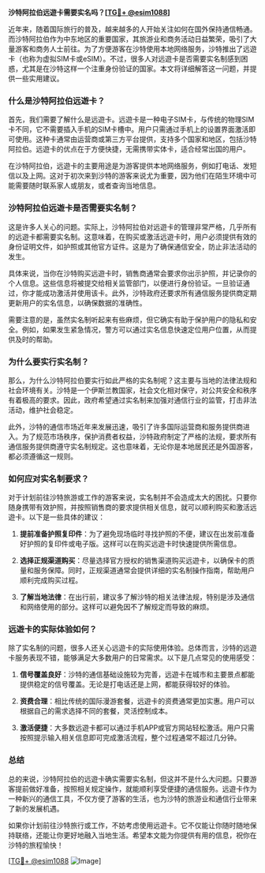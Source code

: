 **沙特阿拉伯远遊卡需要实名吗？[[TG💪+ @esim1088](https://t.me/s/esim1088)]**

近年来，随着国际旅行的普及，越来越多的人开始关注如何在国外保持通信畅通。而沙特阿拉伯作为中东地区的重要国家，其旅游业和商务活动日益繁荣，吸引了大量游客和商务人士前往。为了方便游客在沙特使用本地网络服务，沙特推出了远遊卡（也称为虚拟SIM卡或eSIM）。不过，很多人对远遊卡是否需要实名制感到困惑，尤其是在沙特这样一个注重身份验证的国家。本文将详细解答这一问题，并提供一些实用建议。

### **什么是沙特阿拉伯远遊卡？**

首先，我们需要了解什么是远遊卡。远遊卡是一种电子SIM卡，与传统的物理SIM卡不同，它不需要插入手机的SIM卡槽中。用户只需通过手机上的设置界面激活即可使用。这种卡通常由运营商或第三方平台提供，支持多个国家和地区，包括沙特阿拉伯。远遊卡的优点在于方便快捷，无需携带实体卡，适合经常出国的用户。

在沙特阿拉伯，远遊卡的主要用途是为游客提供本地网络服务，例如打电话、发短信以及上网。这对于初次来到沙特的游客来说尤为重要，因为他们在陌生环境中可能需要随时联系家人或朋友，或者查询当地信息。

### **沙特阿拉伯远遊卡是否需要实名制？**

这是许多人关心的问题。实际上，沙特阿拉伯对远遊卡的管理非常严格，几乎所有的远遊卡都需要实名制。这意味着，在购买或激活远遊卡时，用户必须提供有效的身份证明文件，如护照或其他官方证件。这是为了确保通信安全，防止非法活动的发生。

具体来说，当你在沙特购买远遊卡时，销售商通常会要求你出示护照，并记录你的个人信息。这些信息将被提交给相关监管部门，以便进行身份验证。一旦验证通过，你才能成功激活并使用该卡。此外，沙特政府还要求所有通信服务提供商定期更新用户的实名信息，以确保数据的准确性。

需要注意的是，虽然实名制听起来有些麻烦，但它确实有助于保护用户的隐私和安全。例如，如果发生紧急情况，警方可以通过实名信息快速定位用户位置，从而提供及时的帮助。

### **为什么要实行实名制？**

那么，为什么沙特阿拉伯要实行如此严格的实名制呢？这主要与当地的法律法规和社会环境有关。沙特是一个伊斯兰教国家，社会文化相对保守，对公共安全和秩序有着极高的要求。因此，政府希望通过实名制来加强对通信行业的监管，打击非法活动，维护社会稳定。

此外，沙特的通信市场近年来发展迅速，吸引了许多国际运营商和服务提供商进入。为了规范市场秩序，保护消费者权益，沙特政府制定了严格的法规，要求所有通信服务提供商遵守实名制规定。这也意味着，无论你是本地居民还是外国游客，都必须遵循这一规则。

### **如何应对实名制要求？**

对于计划前往沙特旅游或工作的游客来说，实名制并不会造成太大的困扰。只要你随身携带有效护照，并按照销售商的要求提供相关信息，就可以顺利购买和激活远遊卡。以下是一些具体的建议：

1. **提前准备护照复印件**：为了避免现场临时寻找护照的不便，建议在出发前准备好护照的复印件或电子版。这样可以在购买远遊卡时快速提供所需信息。
   
2. **选择正规渠道购买**：尽量选择官方授权的销售渠道购买远遊卡，以确保卡的质量和服务保障。同时，正规渠道通常会提供详细的实名制操作指南，帮助用户顺利完成购买过程。

3. **了解当地法律**：在出行前，建议多了解沙特的相关法律法规，特别是涉及通信和网络使用的部分。这样可以避免因不了解规定而导致的麻烦。

### **远遊卡的实际体验如何？**

除了实名制的问题，很多人还关心远遊卡的实际使用体验。总体而言，沙特的远遊卡服务表现不错，能够满足大多数用户的日常需求。以下是几点常见的使用感受：

1. **信号覆盖良好**：沙特的通信基础设施较为完善，远遊卡在城市和主要景点都能提供稳定的信号覆盖。无论是打电话还是上网，都能获得较好的体验。

2. **资费合理**：相比传统的国际漫游套餐，远遊卡的资费通常更加实惠。用户可以根据自己的需求选择不同的套餐，灵活控制成本。

3. **激活便捷**：大多数远遊卡都可以通过手机APP或官方网站轻松激活。用户只需按照提示输入相关信息即可完成激活流程，整个过程通常不超过几分钟。

### **总结**

总的来说，沙特阿拉伯的远遊卡确实需要实名制，但这并不是什么大问题。只要游客提前做好准备，按照相关规定操作，就能顺利享受便捷的通信服务。远遊卡作为一种新兴的通信工具，不仅方便了游客的生活，也为沙特的旅游业和通信行业带来了新的发展机遇。

如果你计划前往沙特旅行或工作，不妨考虑使用远遊卡。它不仅能让你随时随地保持联络，还能让你更好地融入当地生活。希望本文能为你提供有用的信息，祝你在沙特的旅程愉快！

[[TG💪+ @esim1088](https://t.me/s/esim1088) ![Image](https://i.postimg.cc/4NQfJmqS/Snipaste-2025-05-13-00-14-12.png)]